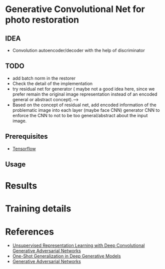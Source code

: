 Generative Convolutional Net for photo restoration
====================
## IDEA
* Convolution autoencoder/decoder with the help of discriminator

## TODO
* add batch norm in the restorer
* Check the detail of the implementation 
* try residual net for generator ( maybe not a good idea here, since we prefer remain the original image representation instead of an encoded general or abstract concept).-->
* Based on the concept of residual net, add encoded information of the problematic image into each layer (maybe face CNN) generator CNN to enforce the CNN to not to be too general/abstract about the input image.

Prerequisites
-------------
- [Tensorflow](https://www.tensorflow.org/)

Usage
-----

# Results

# Training details

# References
 * [Unsupervised Representation Learning with Deep Convolutional Generative Adversarial Networks](https://github.com/Newmu/dcgan_code)
 * [One-Shot Generalization in Deep Generative Models](http://arxiv.org/pdf/1603.05027.pdf)
 * [Generative Adversarial Networks](http://arxiv.org/abs/1406.2661)
